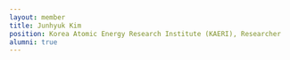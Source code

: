 ```yaml
---
layout: member
title: Junhyuk Kim
position: Korea Atomic Energy Research Institute (KAERI), Researcher
alumni: true
---
```

